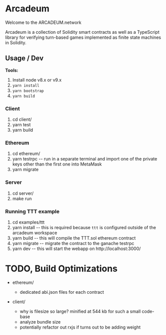 # Arcadeum

Welcome to the ARCADEUM.network

Arcadeum is a collection of Solidity smart contracts as well as a TypeScript library for verifying turn-based games implemented as finite state machines in Solidity.


## Usage / Dev

**Tools:**

1. Install node v8.x or v9.x
2. `yarn install`
3. `yarn bootstrap`
4. `yarn build`


### Client

1. cd client/
2. yarn test
3. yarn build


### Ethereum

1. cd ethereum/
2. yarn testrpc -- run in a separate terminal and import one of the private keys other than the first one into MetaMask
3. yarn migrate


### Server

1. cd server/
2. make run


### Running TTT example

1. cd examples/ttt
2. yarn install -- this is required because `ttt` is configured outside of the arcadeum workspace
3. yarn build -- this will compile the TTT.sol ethereum contract
4. yarn migrate -- migrate the contract to the ganache testrpc
5. yarn dev -- this will start the webapp on http://localhost:3000/


# TODO, Build Optimizations

* ethereum/
  * dedicated abi.json files for each contract

* client/
  * why is filesize so large? minified at 544 kb for such a small code-base
  * analyze bundle size
  * potentially refactor out rxjs if turns out to be adding weight
